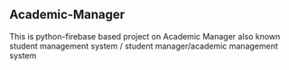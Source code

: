 ## Academic-Manager
This is python-firebase based project on Academic Manager
also known student management system / student manager/academic management system
